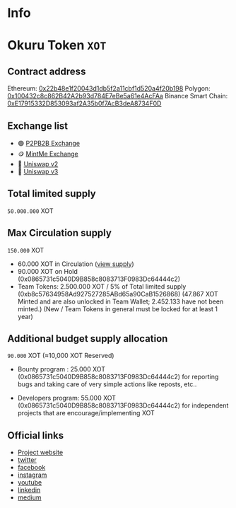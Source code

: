 # Info
# Okuru Token `XOT`

## Contract address

Ethereum: [0x22b48e1f20043d1db5f2a11cbf1d520a4f20b198](https://etherscan.io/token/0x22b48e1f20043d1db5f2a11cbf1d520a4f20b198)
Polygon: [0x100432c8c862B42A2b93d784E7eBe5a61e4AcFAa](https://polygonscan.com/token/0x100432c8c862b42a2b93d784e7ebe5a61e4acfaa)
Binance Smart Chain: [0xE17915332D853093af2A35b0f7AcB3deA8734F0D](https://bscscan.com/token/0xe17915332d853093af2a35b0f7acb3dea8734f0d)

## Exchange list

- 🟢 [P2PB2B Exchange](https://p2pb2b.com/trade/XOT_USDT/)
- 🪙 [MintMe Exchange](https://www.mintme.com/token/Okuru%20Token)
- 🦄 [Uniswap v2](https://v2.info.uniswap.org/token/0x22b48e1f20043d1db5f2a11cbf1d520a4f20b198)
- 🦄 [Uniswap v3](https://info.uniswap.org/#/tokens/0x22b48e1f20043d1db5f2a11cbf1d520a4f20b198)


## Total limited supply

`50.000.000` XOT

## Max Сirculation supply

`150.000` XOT
- 60.000 XOT in Сirculation ([view supply](https://nomics.com/assets/xot2-okuru-token))
- 90.000 XOT on Hold (0x0865731c5040D9B858c8083713F0983Dc64444c2)
- Team Tokens: 2.500.000 XOT / 5% of Total limited supply (0xb8c57634958Ad927527285ABd65a90CaB1526868)
(47.867 XOT Minted and are also unlocked in Team Wallet; 2.452.133 have not been minted.)
(New / Team Tokens in general must be locked for at least 1 year)

## Additional budget supply allocation

`90.000` XOT (≈10,000 XOT Reserved)

- Bounty program : 25.000 XOT (0x0865731c5040D9B858c8083713F0983Dc64444c2)
for reporting bugs and taking care of very simple actions like reposts, etc..

- Developers program: 55.000 XOT (0x0865731c5040D9B858c8083713F0983Dc64444c2)
for independent projects that are encourage/implementing XOT


## Official links

- [Project website](https://www.okurutoken.org/)
- [twitter](https://twitter.com/OkuruToken)
- [facebook](https://www.facebook.com/Okuru.xot)
- [instagram](https://www.instagram.com/okuru.xot/)
- [youtube](https://www.youtube.com/channel/UC7-NLrvNnHvlgeSsm6Z0wAQ)
- [linkedin](https://www.linkedin.com/company/elsnernord/)
- [medium](https://okurutoken.medium.com/)
